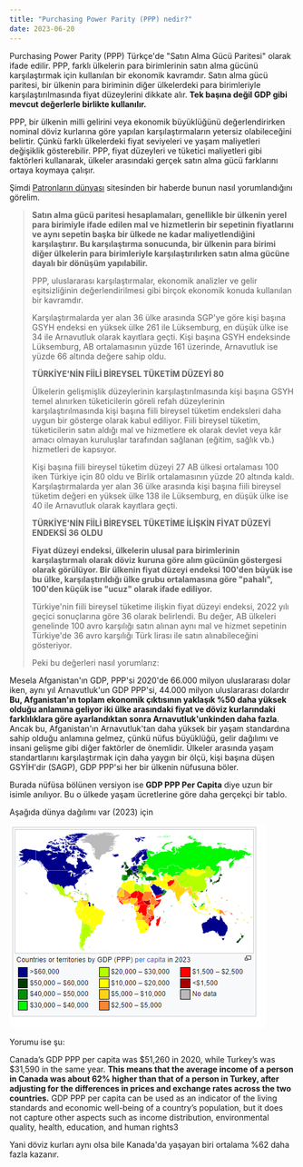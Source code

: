 ```yaml
---
title: "Purchasing Power Parity (PPP) nedir?"
date: 2023-06-20
---
```


Purchasing Power Parity (PPP) Türkçe'de "Satın Alma Gücü Paritesi" olarak ifade edilir. PPP, farklı ülkelerin para birimlerinin satın alma gücünü karşılaştırmak için kullanılan bir ekonomik kavramdır. Satın alma gücü paritesi, bir ülkenin para biriminin diğer ülkelerdeki para birimleriyle karşılaştırılmasında fiyat düzeylerini dikkate alır. **Tek başına değil GDP gibi mevcut değerlerle birlikte kullanılır.**

PPP, bir ülkenin milli gelirini veya ekonomik büyüklüğünü değerlendirirken nominal döviz kurlarına göre yapılan karşılaştırmaların yetersiz olabileceğini belirtir. Çünkü farklı ülkelerdeki fiyat seviyeleri ve yaşam maliyetleri değişiklik gösterebilir. PPP, fiyat düzeyleri ve tüketici maliyetleri gibi faktörleri kullanarak, ülkeler arasındaki gerçek satın alma gücü farklarını ortaya koymaya çalışır.

Şimdi [Patronların dünyası](https://www.patronlardunyasi.com/haber/Satinalma-Gucu-Paritesi-2022-yili-sonuclari-aciklandi/282197) sitesinden bir haberde bunun nasıl yorumlandığını görelim.

> **Satın alma gücü paritesi hesaplamaları, genellikle bir ülkenin yerel para birimiyle ifade edilen mal ve hizmetlerin bir sepetinin fiyatlarını ve aynı sepetin başka bir ülkede ne kadar maliyetlendiğini karşılaştırır. Bu karşılaştırma sonucunda, bir ülkenin para birimi diğer ülkelerin para birimleriyle karşılaştırılırken satın alma gücüne dayalı bir dönüşüm yapılabilir.**
> 
> PPP, uluslararası karşılaştırmalar, ekonomik analizler ve gelir eşitsizliğinin değerlendirilmesi gibi birçok ekonomik konuda kullanılan bir kavramdır.
> 
> Karşılaştırmalarda yer alan 36 ülke arasında SGP'ye göre kişi başına GSYH endeksi en yüksek ülke 261 ile Lüksemburg, en düşük ülke ise 34 ile Arnavutluk olarak kayıtlara geçti. Kişi başına GSYH endeksinde Lüksemburg, AB ortalamasının yüzde 161 üzerinde, Arnavutluk ise yüzde 66 altında değere sahip oldu.
> 
> **TÜRKİYE'NİN FİİLİ BİREYSEL TÜKETİM DÜZEYİ 80**
> 
> Ülkelerin gelişmişlik düzeylerinin karşılaştırılmasında kişi başına GSYH temel alınırken tüketicilerin göreli refah düzeylerinin karşılaştırılmasında kişi başına fiili bireysel tüketim endeksleri daha uygun bir gösterge olarak kabul ediliyor. Fiili bireysel tüketim, tüketicilerin satın aldığı mal ve hizmetlere ek olarak devlet veya kâr amacı olmayan kuruluşlar tarafından sağlanan (eğitim, sağlık vb.) hizmetleri de kapsıyor.
> 
> Kişi başına fiili bireysel tüketim düzeyi 27 AB ülkesi ortalaması 100 iken Türkiye için 80 oldu ve Birlik ortalamasının yüzde 20 altında kaldı. Karşılaştırmalarda yer alan 36 ülke arasında kişi başına fiili bireysel tüketim değeri en yüksek ülke 138 ile Lüksemburg, en düşük ülke ise 40 ile Arnavutluk olarak kayıtlara geçti.
> 
> **TÜRKİYE'NİN FİİLİ BİREYSEL TÜKETİME İLİŞKİN FİYAT DÜZEYİ ENDEKSİ 36 OLDU**
> 
> **Fiyat düzeyi endeksi, ülkelerin ulusal para birimlerinin karşılaştırmalı olarak döviz kuruna göre alım gücünün göstergesi olarak görülüyor. Bir ülkenin fiyat düzeyi endeksi 100'den büyük ise bu ülke, karşılaştırıldığı ülke grubu ortalamasına göre "pahalı", 100'den küçük ise "ucuz" olarak ifade ediliyor.**
> 
> Türkiye'nin fiili bireysel tüketime ilişkin fiyat düzeyi endeksi, 2022 yılı geçici sonuçlarına göre 36 olarak belirlendi. Bu değer, AB ülkeleri genelinde 100 avro karşılığı satın alınan aynı mal ve hizmet sepetinin Türkiye'de 36 avro karşılığı Türk lirası ile satın alınabileceğini gösteriyor.
> 
> Peki bu değerleri nasıl yorumlarız:

Mesela Afganistan'ın GDP, PPP'si 2020'de 66.000 milyon uluslararası dolar iken, aynı yıl Arnavutluk'un GDP PPP'si, 44.000 milyon uluslararası dolardır **Bu, Afganistan'ın toplam ekonomik çıktısının yaklaşık %50 daha yüksek olduğu anlamına geliyor iki ülke arasındaki fiyat ve döviz kurlarındaki farklılıklara göre ayarlandıktan sonra Arnavutluk'unkinden daha fazla**. Ancak bu, Afganistan'ın Arnavutluk'tan daha yüksek bir yaşam standardına sahip olduğu anlamına gelmez, çünkü nüfus büyüklüğü, gelir dağılımı ve insani gelişme gibi diğer faktörler de önemlidir. Ülkeler arasında yaşam standartlarını karşılaştırmak için daha yaygın bir ölçü, kişi başına düşen GSYİH'dir (SAGP), GDP PPP'si her bir ülkenin nüfusuna böler.

Burada nüfüsa bölünen versiyon ise **GDP PPP Per Capita** diye uzun bir isimle anılıyor. Bu o ülkede yaşam ücretlerine göre daha gerçekçi bir tablo.

Aşağıda dünya dağılımı var (2023) için

[![](/images/image.png)](https://suatatan.wordpress.com/wp-content/uploads/2023/06/image.png)

Yorumu ise şu:

Canada’s GDP PPP per capita was $51,260 in 2020, while Turkey’s was $31,590 in the same year. **This means that the average income of a person in Canada was about 62% higher than that of a person in Turkey, after adjusting for the differences in prices and exchange rates across the two countries.** GDP PPP per capita can be used as an indicator of the living standards and economic well-being of a country’s population, but it does not capture other aspects such as income distribution, environmental quality, health, education, and human rights3

Yani döviz kurları aynı olsa bile Kanada'da yaşayan biri ortalama %62 daha fazla kazanır.
